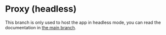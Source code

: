 # Proxy (headless)

This branch is only used to host the app in headless mode, you can read the documentation in [the main branch](https://github.com/NoelDeMartin/proxy).
